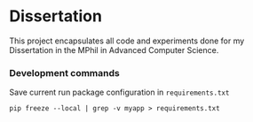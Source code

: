 # Dissertation

This project encapsulates all code and experiments done for my Dissertation in the MPhil in Advanced Computer Science. 






### Development commands
Save current run package configuration in `requirements.txt`
```
pip freeze --local | grep -v myapp > requirements.txt
```